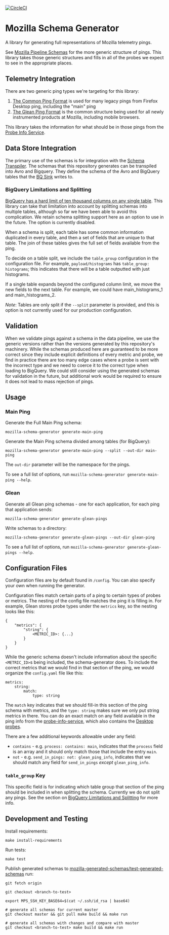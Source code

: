 [![CircleCI](https://circleci.com/gh/mozilla/mozilla-schema-generator/tree/master.svg?style=svg)](https://circleci.com/gh/mozilla/mozilla-schema-generator/tree/master)

# Mozilla Schema Generator

A library for generating full representations of Mozilla telemetry pings.

See [Mozilla Pipeline Schemas](https://www.github.com/mozilla-services/mozilla-pipeline-schemas)
for the more generic structure of pings. This library takes those generic structures and fills in
all of the probes we expect to see in the appropriate places.

## Telemetry Integration

There are two generic ping types we're targeting for this library:

1. [The Common Ping Format](http://gecko-docs.mozilla.org.s3.amazonaws.com/toolkit/components/telemetry/telemetry/data/main-ping.html)
   is used for many legacy pings from Firefox Desktop ping, including the "main" ping
2. [The Glean Ping Format](https://github.com/mozilla/glean_parser) is the common structure being used for
   all newly instrumented products at Mozilla, including mobile browsers.

This library takes the information for what should be in those pings from the [Probe Info Service](https://www.github.com/mozilla/probe-scraper).

## Data Store Integration

The primary use of the schemas is for integration with the
[Schema Transpiler](https://www.github.com/mozilla/jsonschema-transpiler). 
The schemas that this repository generates can be transpiled into Avro and Bigquery. They define
the schema of the Avro and BigQuery tables that the [BQ Sink](https://www.github.com/mozilla/gcp-ingestion)
writes to.

### BigQuery Limitations and Splitting

[BigQuery has a hard limit of ten thousand columns on any single table](https://cloud.google.com/bigquery/quotas). 
This library can take that limitation into account by splitting schemas into multiple tables,
although so far we have been able to avoid this complication. We retain schema
splitting support here as an option to use in the future. The option is currently disabled.

When a schema is split, each
table has some common information duplicated in every table, and then a set
of fields that are unique to that table. The join of these tables gives the full
set of fields available from the ping.

To decide on a table split, we include the `table_group` configuration in the configuration
file. For example, `payload/histograms` has `table_group: histograms`; this indicates that
there will be a table outputted with just histograms.

If a single table expands beyond the configured column limit, we move the new fields to the next table.
For example, we could have main_histograms_1 and main_histograms_2.

_Note_: Tables are only split if the `--split` parameter is provided, and this
is option is not currently used for our production configuration.

## Validation

When we validate pings against a schema in the data pipeline, we use the generic versions
rather than the versions generated by this repository's machinery. While the schemas produced
here are guaranteed to be more correct since they include explicit definitions of every metric and probe,
we find in practice there are too many edge cases where a probe is sent with the incorrect type
and we need to coerce it to the correct type when loading to BigQuery.
We could still consider using the generated schemas for validation in the future, but
additional work would be required to ensure it does not lead to mass rejection of pings.

## Usage

### Main Ping

Generate the Full Main Ping schema:

```
mozilla-schema-generator generate-main-ping
```

Generate the Main Ping schema divided among tables (for BigQuery):
```
mozilla-schema-generator generate-main-ping --split --out-dir main-ping
```

The `out-dir` parameter will be the namespace for the pings.

To see a full list of options, run `mozilla-schema-generator generate-main-ping --help`.


### Glean

Generate all Glean ping schemas - one for each application, for each ping
that application sends:

```
mozilla-schema-generator generate-glean-pings
```

Write schemas to a directory:
```
mozilla-schema-generator generate-glean-pings --out-dir glean-ping
```

To see a full list of options, run `mozilla-schema-generator generate-glean-pings --help`.


## Configuration Files

Configuration files are by default found in `/config`. You can also specify your own when running the generator.

Configuration files match certain parts of a ping to certain types of probes or metrics. The nesting
of the config file matches the ping it is filling in. For example, Glean stores probe types under
the `metrics` key, so the nesting looks like this:
```
{
    "metrics": {
        "string": {
            <METRIC_ID>: {...}
        }
    }
}
```

While the generic schema doesn't include information about the specific `<METRIC_ID>`s being included,
the schema-generator does. To include the correct metrics that we would find in that section of the ping,
we would organize the `config.yaml` file like this:

```
metrics:
    string:
        match:
            type: string
```

The `match` key indicates that we should fill-in this section of the ping schema with metrics,
and the `type: string` makes sure we only put string metrics in there. You can do an exact
match on any field available in the ping info from the [probe-info-service](https://probeinfo.telemetry.mozilla.org/glean/glean/metrics),
which also contains the [Desktop probes](https://probeinfo.telemetry.mozilla.org/firefox/all/main/all_probes).

There are a few additional keywords allowable under any field:
* `contains` - e.g. `process: contains: main`, indicates that the `process` field is an array
  and it should only match those that include the entry `main`.
* `not` - e.g. `send_in_pings: not: glean_ping_info`, indicates that we should match
  any field for `send_in_pings` _except_ `glean_ping_info`.

### `table_group` Key

This specific field is for indicating which table group that section of the ping should be included in when
splitting the schema. Currently we do not split any pings. See the section on [BigQuery
Limitations and Splitting](#bigquery-limitations-and-splitting) for more info.

## Development and Testing

Install requirements:
```
make install-requirements
```

Run tests:
```
make test
```

Publish generated schemas to [mozilla-generated-schemas/test-generated-schemas](https://github.com/mozilla-services/mozilla-pipeline-schemas/tree/test-generated-schemas)
run:

```
git fetch origin

git checkout <branch-to-test>

export MPS_SSH_KEY_BASE64=$(cat ~/.ssh/id_rsa | base64)

# generate all schemas for current master
git checkout master && git pull make build && make run

# generate all schemas with changes and compare with master
git checkout <branch-to-test> make build && make run
```
